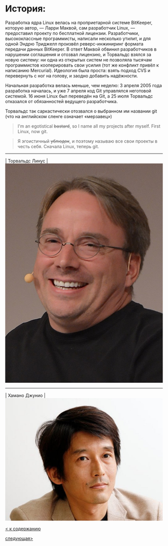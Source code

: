 # История:

Разработка ядра Linux велась на проприетарной системе BitKeeper, которую автор, — Ларри Маквой, сам разработчик Linux, — предоставил проекту по бесплатной лицензии. Разработчики, высококлассные программисты, написали несколько утилит, и для одной Эндрю Триджелл произвёл реверс-инжиниринг формата передачи данных BitKeeper. В ответ Маквой обвинил разработчиков в нарушении соглашения и отозвал лицензию, и Торвальдс взялся за новую систему: ни одна из открытых систем не позволяла тысячам программистов кооперировать свои усилия (тот же конфликт привёл к написанию Mercurial). Идеология была проста: взять подход CVS и перевернуть с ног на голову, и заодно добавить надёжности.

Начальная разработка велась меньше, чем неделю: 3 апреля 2005 года разработка началась, и уже 7 апреля код Git управлялся неготовой системой. 16 июня Linux был переведён на Git, а 25 июля Торвальдс отказался от обязанностей ведущего разработчика.

Торвальдс так саркастически отозвался о выбранном им названии git (что на английском сленге означает «мерзавец»)

>I'm an egotistical ~~bastard~~, so I name all my 
>projects after myself. First Linux, now git.

>Я эгоистичный ~~ублюдок~~, и поэтому называю все свои 
>проекты в честь себя. Сначала Linux, теперь git.

---
| Торвальдс Линус |
![Torvalds](./assets/Torvalds.jpg) 

---
 | Хамано Джунио |
![Hamano](./assets/Hamano.jpg)    

[< к содержанию](./readme.md)

[следующая>](./add.md)